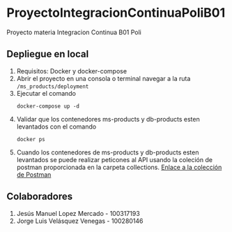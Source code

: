 # ProyectoIntegracionContinuaPoliB01
Proyecto materia Integracion Continua B01 Poli

## Depliegue en local

1. Requisitos: Docker y docker-compose
2. Abrir el proyecto en una consola o terminal navegar a la ruta ```/ms_products/deployment```
3. Ejecutar el comando
   ```
   docker-compose up -d 
   ```
4. Validar que los contenedores ms-products y db-products esten levantados con el comando
   ```
   docker ps 
   ```
5. Cuando los contenedores de ms-products y db-products esten levantados se puede realizar peticones al API usando la coleción de postman proporcionada en la carpeta collections. [Enlace a la colección de Postman](./collections/MS_Products_IC.postman_collection) 


<!-- Se agregan los participantes del proyecto -->
## Colaboradores

1. Jesús Manuel Lopez Mercado - 100317193
2. Jorge Luis Velásquez Venegas - 100280146